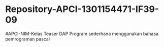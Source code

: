 # Repository-APCI-1301154471-IF39-09
 #APCI-NIM-Kelas
            Teaser DAP
            Program sederhana menggunakan bahasa pemrograman pascal
